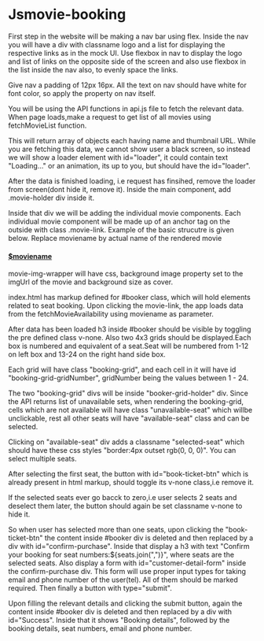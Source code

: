 # Jsmovie-booking

First step in the website will be making a nav bar using flex. Inside the nav you will have a div with classname logo and a list for displaying the respective links as in the mock UI. Use flexbox in nav to display the logo and list of links on the opposite side of the screen and also use flexbox in the list inside the nav also, to evenly space the links.

Give nav a padding of 12px 16px. All the text on nav should have white for font color, so apply the property on nav itself.

You will be using the API functions in api.js file to fetch the relevant data. When page loads,make a request to get list of all movies using fetchMovieList function.

This will return array of objects each having name and thumbnail URL. While you are fetching this data, we cannot show user a black screen, so instead we will show a loader element with id="loader", it could contain text "Loading..." or an animation, its up to you, but should have the id="loader".

After the data is finished loading, i.e request has finsihed, remove the loader from screen(dont hide it, remove it). Inside the main component, add .movie-holder div inside it.

Inside that div we will be adding the individual movie components. Each individual movie component will be made up of an anchor tag on the outside with class .movie-link. Example of the basic strucutre is given below. Replace moviename by actual name of the rendered movie <a class="movie-link" href="/moviename"> <div class="movie" data-id="moviename"> <div class="movie-img-wrapper"> </div> <h4>$moviename</h4> </div> </a> movie-img-wrapper will have css, background image property set to the imgUrl of the movie and background size as cover.

index.html has markup defined for #booker class, which will hold elements related to seat booking. Upon clicking the movie-link, the app loads data from the fetchMovieAvailability using moviename as parameter.

After data has been loaded h3 inside #booker should be visible by toggling the pre defined class v-none. Also two 4x3 grids should be displayed.Each box is numbered and equivalent of a seat.Seat will be numbered from 1-12 on left box and 13-24 on the right hand side box.

Each grid will have class "booking-grid", and each cell in it will have id "booking-grid-gridNumber", gridNumber being the values between 1 - 24.

The two "booking-grid" divs will be inside "booker-grid-holder" div. Since the API returns list of unavailable sets, when rendering the booking-grid, cells which are not available will have class "unavailable-seat" which willbe unclickable, rest all other seats will have "available-seat" class and can be selected.

Clicking on "available-seat" div adds a classname "selected-seat" which should have these css styles "border:4px outset rgb(0, 0, 0)". You can select multiple seats.

After selecting the first seat, the button with id="book-ticket-btn" which is already present in html markup, should toggle its v-none class,i.e remove it.

If the selected seats ever go bacck to zero,i.e user selects 2 seats and deselect them later, the button should again be set classname v-none to hide it.

So when user has selected more than one seats, upon clicking the "book-ticket-btn" the content inside #booker div is deleted and then replaced by a div with id="confirm-purchase". Inside that display a h3 with text "Confirm your booking for seat numbers:${seats.join(",")}", where seats are the selected seats. Also display a form with id="customer-detail-form" inside the confirm-purchase div. This form will use proper input types for taking email and phone number of the user(tel). All of them should be marked required. Then finally a button with type="submit".

Upon filling the relevant details and clicking the submit button, again the content inside #booker div is deleted and then replaced by a div with id="Success". Inside that it shows "Booking details", followed by the booking details, seat numbers, email and phone number.
